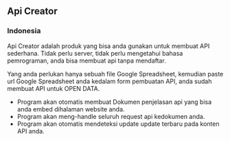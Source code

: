 ## Api Creator

### Indonesia
Api Creator adalah produk yang bisa anda gunakan untuk membuat API sederhana. 
Tidak perlu server, tidak perlu mengetahui bahasa pemrograman, anda bisa membuat api tanpa mendaftar.

Yang anda perlukan hanya sebuah file Google Spreadsheet, 
kemudian paste url Google Spreadsheet anda kedalam form pembuatan API, anda sudah membuat API untuk OPEN DATA.

- Program akan otomatis membuat Dokumen penjelasan api yang bisa anda embed dihalaman website anda. 
- Program akan meng-handle seluruh request api kedokumen anda.
- Program akan otomatis mendeteksi update update terbaru pada konten API anda.